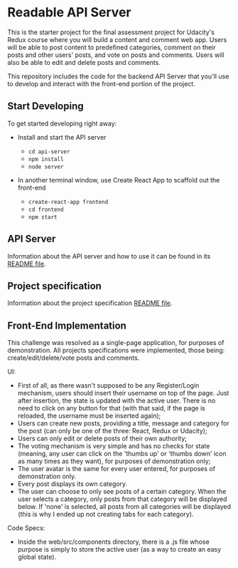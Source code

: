 # Readable API Server

This is the starter project for the final assessment project for Udacity's Redux course where you will build a content and comment web app. Users will be able to post content to predefined categories, comment on their posts and other users' posts, and vote on posts and comments. Users will also be able to edit and delete posts and comments.

This repository includes the code for the backend API Server that you'll use to develop and interact with the front-end portion of the project.

## Start Developing

To get started developing right away:

- Install and start the API server

  - `cd api-server`
  - `npm install`
  - `node server`

- In another terminal window, use Create React App to scaffold out the front-end

  - `create-react-app frontend`
  - `cd frontend`
  - `npm start`

## API Server

Information about the API server and how to use it can be found in its [README file](api-server/README.md).

## Project specification

Information about the project specification [README file](specs/README.md).

## Front-End Implementation

This challenge was resolved as a single-page application, for purposes of demonstration. All projects specifications were implemented,
those being: create/edit/delete/vote posts and comments. 

UI:
- First of all, as there wasn't supposed to be any Register/Login mechanism, users should insert their username on top of the page. Just after insertion, the state is updated with the active user. There is no need to click on any button for that (with that said, if the page is reloaded, the username must be inserted again);
- Users can create new posts, providing a title, message and category for the post (can only be one of the three: React, Redux or Udacity);
- Users can only edit or delete posts of their own authority;
- The voting mechanism is very simple and has no checks for state (meaning, any user can click on the 'thumbs up' or 'thumbs down' icon as many times as they want), for purposes of demonstration only;
- The user avatar is the same for every user entered, for purposes of demonstration only.
- Every post displays its own category.
- The user can choose to only see posts of a certain category. When the user selects a category, only posts from that category will be displayed below. If 'none' is selected, all posts from all categories will be displayed (this is why I ended up not creating tabs for each category). 

Code Specs:
- Inside the web/src/components directory, there is a .js file whose purpose is simply to store the active user (as a way to create an easy global state).


